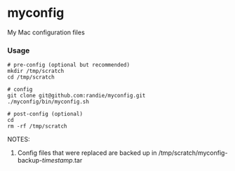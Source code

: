 # myconfig
My Mac configuration files

### Usage
```
# pre-config (optional but recommended)
mkdir /tmp/scratch
cd /tmp/scratch

# config
git clone git@github.com:randie/myconfig.git
./myconfig/bin/myconfig.sh

# post-config (optional)
cd
rm -rf /tmp/scratch
```

NOTES:

1. Config files that were replaced are backed up in /tmp/scratch/myconfig-backup-*timestamp*.tar
